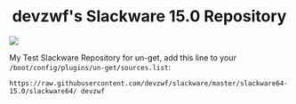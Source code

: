 <h1 align="center" id="heading"> devzwf's Slackware 15.0 Repository </h1>

<a href="https://ko-fi.com/O5O0FG195"><img src="https://img.shields.io/badge/%E2%98%95-Buy%20me%20a%20coffee-red" /></a>

My Test Slackware Repository for un-get, add this line to your `/boot/config/plugins/un-get/sources.list`:

`https://raw.githubusercontent.com/devzwf/slackware/master/slackware64-15.0/slackware64/ devzwf`
